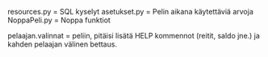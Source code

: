 resources.py = SQL kyselyt
asetukset.py = Pelin aikana käytettäviä arvoja
NoppaPeli.py = Noppa funktiot

pelaajan.valinnat = peliin, pitäisi lisätä HELP kommennot (reitit, saldo jne.) ja kahden pelaajan välinen bettaus.